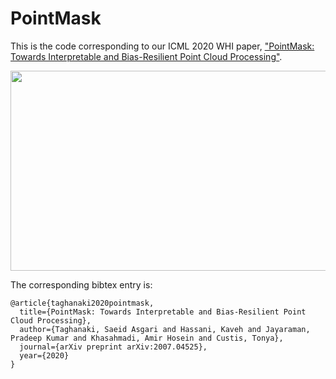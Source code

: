 # PointMask
This is the code corresponding to our ICML 2020 WHI paper, ["PointMask: Towards Interpretable and Bias-Resilient Point Cloud Processing"](https://arxiv.org/abs/2007.04525).

<div align="center">
<img src="https://github.com/asgsaeid/PointMask/blob/main/pointmask.png" width="800" height="320">
</div>


The corresponding bibtex entry is:

```
@article{taghanaki2020pointmask,
  title={PointMask: Towards Interpretable and Bias-Resilient Point Cloud Processing},
  author={Taghanaki, Saeid Asgari and Hassani, Kaveh and Jayaraman, Pradeep Kumar and Khasahmadi, Amir Hosein and Custis, Tonya},
  journal={arXiv preprint arXiv:2007.04525},
  year={2020}
}
```

